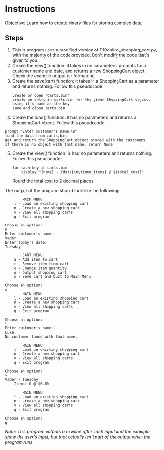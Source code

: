 # Instructions
Objective: Learn how to create binary files for storing complex data.

## Steps
1. This is program uses a modified version of P10online_shopping_cart.py, with the majority of the code provided. Don't modify the code that's given to you.
2. Create the new() function: it takes in no parameters, prompts for a customer name and date, and returns a new ShoppingCart object. Check the example output for formatting.
3. Create the save(cart) function: it takes in a ShoppingCart as a parameter and returns nothing. Follow this pseudocode:
	```
	create or open 'carts.bin'
	create an entry in carts.bin for the given ShoppingCart object, using it's name as the key
	save and close carts.bin
	```
4. Create the load() function: it has no parameters and returns a ShoppingCart object. Follow this pseudocode:
```
prompt "Enter customer's name:\n"
load the data from carts.bin
get and return the ShoppingCart object stored with the customers
if there is no object with that name, return None
```
5. Create the view() function: is had no parameters and returns nothing. Follow this pseudocode:
	```
	for each key in carts.bin
		display "{name} - {date}\n\t{num_items} @ ${total_cost}"
	```
	Round the total cost to 2 decimal places.

The output of the program should look like the following:
```
		MAIN MENU
	l - Load an existing shopping cart
	n - Create a new shopping cart
	v - View all shopping carts
	q - Exit program

Choose an option:
n
Enter customer's name:
Vader
Enter today's date:
Tuesday

		CART MENU
	a - Add item to cart
	r - Remove item from cart
	c - Change item quantity
	o - Output shopping cart
	s - Save cart and Quit to Main Menu

Choose an option:
s
		MAIN MENU
	l - Load an existing shopping cart
	n - Create a new shopping cart
	v - View all shopping carts
	q - Exit program

Choose an option:
l
Enter customer's name:
Luke
No customer found with that name.

		MAIN MENU
	l - Load an existing shopping cart
	n - Create a new shopping cart
	v - View all shopping carts
	q - Exit program

Choose an option:
v
Vader - Tuesday
	Items: 0 @ $0.00

		MAIN MENU
	l - Load an existing shopping cart
	n - Create a new shopping cart
	v - View all shopping carts
	q - Exit program

Choose an option:
q
```
*Note: This program outputs a newline after each input and the example show the user's input, but that actually isn't part of the output when the program runs.*
